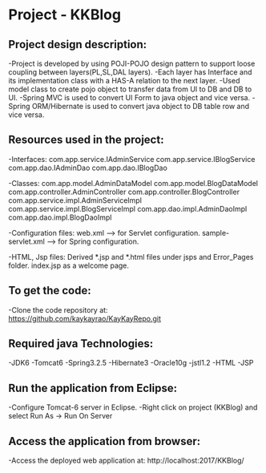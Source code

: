 Project - KKBlog
================


Project design description:
---------------------------
-Project is developed by using POJI-POJO design pattern to support loose coupling between layers(PL,SL,DAL layers).
-Each layer has Interface and its implementation class with a HAS-A relation to the next layer.
-Used model class to create pojo object to transfer data from UI to DB and DB to UI.
-Spring MVC is used to convert UI Form to java object and vice versa.
-Spring ORM/Hibernate is used to convert java object to DB table row and vice versa.


Resources used in the project:
-----------------------------
-Interfaces:
com.app.service.IAdminService
com.app.service.IBlogService
com.app.dao.IAdminDao
com.app.dao.IBlogDao

-Classes:
com.app.model.AdminDataModel
com.app.model.BlogDataModel
com.app.controller.AdminController
com.app.controller.BlogController
com.app.service.impl.AdminServiceImpl
com.app.service.impl.BlogServiceImpl
com.app.dao.impl.AdminDaoImpl
com.app.dao.impl.BlogDaoImpl

-Configuration files:
web.xml --> for Servlet configuration.
sample-servlet.xml --> for Spring configuration.

-HTML, Jsp files:
Derived *.jsp and *.html files under jsps and Error_Pages folder.
index.jsp as a welcome page.

To get the code:
----------------
-Clone the code repository at: 
	https://github.com/kaykayrao/KayKayRepo.git

Required java Technologies:
--------------------------
-JDK6
-Tomcat6
-Spring3.2.5
-Hibernate3
-Oracle10g
-jstl1.2
-HTML
-JSP


Run the application from Eclipse: 
--------------------------------
-Configure Tomcat-6 server in Eclipse.
-Right click on project (KKBlog) and select Run As -> Run On Server


Access the application from browser:
------------------------------------
-Access the deployed web application at: 
	http://localhost:2017/KKBlog/
